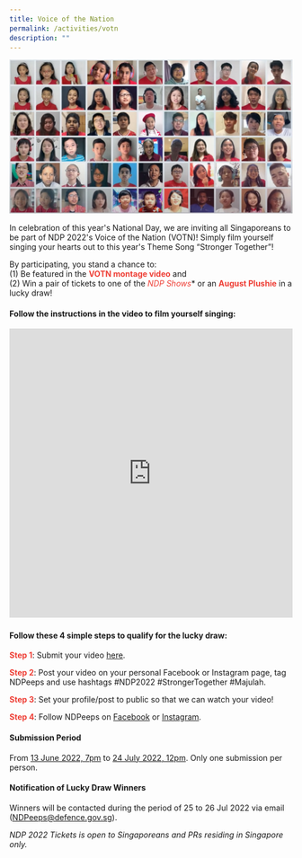 ```yaml
---
title: Voice of the Nation
permalink: /activities/votn
description: ""
---
```

![](/images/votn_montage.jpg)

In celebration of this year's National Day, we are inviting all Singaporeans to be part of NDP 2022's Voice of the Nation (VOTN)! Simply film yourself singing your hearts out to this year's Theme Song “Stronger Together”!

By participating, you stand a chance to: 
<br>(1) Be featured in the **<font color="#ee3e35">VOTN montage video</font>** and 
<br>(2) Win a pair of tickets to one of the **<font color="#ee3e35">NDP Shows*</font>** or an **<font color="#ee3e35">August Plushie</font>** in a lucky draw!

#### Follow the instructions in the video to film yourself singing:

<iframe width="100%" frameborder="0" height="515" src="https://www.youtube.com/embed/IScTJbj_6kc" title="NDP" frameborder="0"allowfullscreen></iframe>

#### Follow these 4 simple steps to qualify for the lucky draw:
**<font color="#ee3e35">Step 1</font>**: Submit your video <a href="https://unearthedproductions.com.sg/ndp-2022-votn/" target="_blank">here</a>.

**<font color="#ee3e35">Step 2</font>**: Post your video on your personal Facebook or Instagram page, tag NDPeeps and use hashtags #NDP2022 #StrongerTogether #Majulah.

**<font color="#ee3e35">Step 3</font>**: Set your profile/post to public so that we can watch your video!

**<font color="#ee3e35">Step 4</font>**: Follow NDPeeps on <a href="https://www.facebook.com/NDPeeps" target="_blank">Facebook</a> or <a href="https://www.instagram.com/ndpeeps/?hl=en" target="_blank">Instagram</a>.


#### Submission Period
From <u>13 June 2022, 7pm</u> to <u>24 July 2022, 12pm</u>. Only one submission per person. 

#### Notification of Lucky Draw Winners 

Winners will be contacted during the period of 25 to 26 Jul 2022 via email ([NDPeeps@defence.gov.sg](#)).

*NDP 2022 Tickets is open to Singaporeans and PRs residing in Singapore only.*